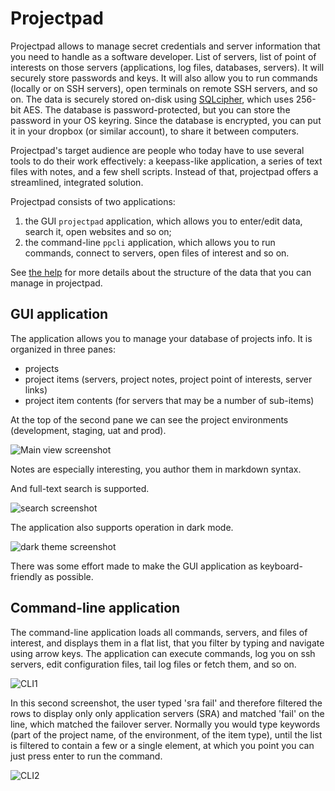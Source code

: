 # Projectpad

Projectpad allows to manage secret credentials and server information that you need to handle as a software developer. List of servers, list of point of interests on those servers (applications, log files, databases, servers). It will securely store passwords and keys. It will also allow you to run commands (locally or on SSH servers), open terminals on remote SSH servers, and so on.
The data is securely stored on-disk using [SQLcipher][], which uses 256-bit AES. The database is password-protected, but you can store the password in your OS keyring. Since the database is encrypted, you can put it in your dropbox (or similar account), to share it between computers.

Projectpad's target audience are people who today have to use several tools to do their work effectively: a keepass-like application, a series of text files with notes, and a few shell scripts. Instead of that, projectpad offers a streamlined, integrated solution.

Projectpad consists of two applications:

1. the GUI `projectpad` application, which allows you to enter/edit data, search it, open websites and so on;
2. the command-line `ppcli` application, which allows you to run commands, connect to servers, open files of interest and so on.

See [the help](https://github.com/emmanueltouzery/projectpad2/wiki/Help) for more details about the structure of the data that you can manage in projectpad.

## GUI application

The application allows you to manage your database of projects info. It is organized in three panes:

- projects
- project items (servers, project notes, project point of interests, server links)
- project item contents (for servers that may be a number of sub-items)

At the top of the second pane we can see the project environments (development, staging, uat and prod).

![Main view screenshot](https://raw.githubusercontent.com/wiki/emmanueltouzery/projectpad2/pics/gui1.png)

Notes are especially interesting, you author them in markdown syntax.

And full-text search is supported.

![search screenshot](https://raw.githubusercontent.com/wiki/emmanueltouzery/projectpad2/pics/gui2.png)

The application also supports operation in dark mode.

![dark theme screenshot](https://raw.githubusercontent.com/wiki/emmanueltouzery/projectpad2/pics/gui_dark1.png)

There was some effort made to make the GUI application as keyboard-friendly as possible.

## Command-line application

The command-line application loads all commands, servers, and files of interest, and displays them in a flat list, that you filter by typing and navigate using arrow keys. The application can execute commands, log you on ssh servers, edit configuration files, tail log files or fetch them, and so on.

![CLI1](https://raw.githubusercontent.com/wiki/emmanueltouzery/projectpad2/pics/cli1.svg)

In this second screenshot, the user typed 'sra fail' and therefore filtered the rows to display only only application servers (SRA) and matched 'fail' on the line, which matched the failover server.
Normally you would type keywords (part of the project name, of the environment, of the item type), until the list is filtered to contain a few or a single element, at which you point you can just press enter to run the command.

![CLI2](https://raw.githubusercontent.com/wiki/emmanueltouzery/projectpad2/pics/cli2.svg)

[sqlcipher]: https://www.zetetic.net/sqlcipher/
